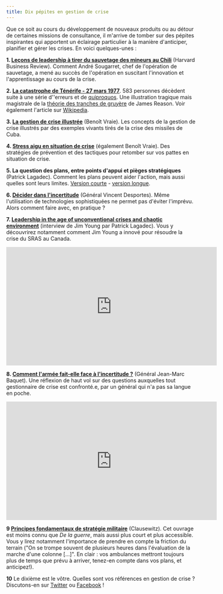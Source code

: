 ```yaml
---
title: Dix pépites en gestion de crise
---
```


Que ce soit au cours du développement de nouveaux produits ou au détour de certaines missions de consultance, il m'arrive de tomber sur des pépites inspirantes qui apportent un éclairage particulier à la manière d'anticiper, planifier et gérer les crises. En voici quelques-unes :

**1. [Leçons de leadership à tirer du sauvetage des mineurs au Chili](https://www.hbrfrance.fr/content/uploads/2016/07/HBR16016_MONDE.pdf)** (Harvard Business Review). Comment André Sougarret, chef de l'opération de sauvetage, a mené au succès de l'opération en suscitant l'innovation et l'apprentissage au cours de la crise.

**2. [La catastrophe de Ténérife - 27 mars 1977](https://www.1001crash.com/index-page-tenerife-lg-1.html)**. 583 personnes décèdent suite à une série d'\'erreurs et de [quiproquos](https://www.strategie-aims.com/events/conferences/9-xiveme-conference-de-l-aims/communications/668-une-theorie-du-quiproquo-pour-la-gestion-strategique-des-risques-le-cas-de-laccident-de-tenerife/download). Une illustration tragique mais magistrale de la [théorie des tranches de gruyère](https://fr.wikipedia.org/wiki/Gestion_de_la_s%C3%A9curit%C3%A9) de James Reason. Voir également l'article sur [Wikipedia](https://fr.wikipedia.org/wiki/Accident_a%C3%A9rien_de_Tenerife).

**3. [La gestion de crise illustrée](https://www.vapress.fr/shop/La-gestion-de-crise-illustree-les-lecons-de-la-crise-des-missiles-de-Cuba_p16.html)** (Benoît Vraie). Les concepts de la gestion de crise illustrés par des exemples vivants tirés de la crise des missiles de Cuba.

**4. [Stress aigu en situation de crise](https://www.deboecksuperieur.com/ouvrage/9782807307797-stress-aigu-en-situation-de-crise)** (également Benoît Vraie). Des stratégies de prévention et des tactiques pour retomber sur vos pattes en situation de crise.

**5. La question des plans, entre points d'appui et pièges stratégiques** (Patrick Lagadec). Comment les plans peuvent aider l'action, mais aussi quelles sont leurs limites. [Version courte](http://www.patricklagadec.net/fr/pdf/PS110_p25_Lagadec-p.pdf) - [version longue](https://hal.archives-ouvertes.fr/hal-00422147/document).
   
**6. [Décider dans l'incertitude](https://www.persee.fr/doc/polit_0032-342x_2005_num_70_1_1099_t1_0199_0000_4)** (Général Vincent Desportes). Même l'utilisation de technologies sophistiquées ne permet pas d'éviter l'imprévu. Alors comment faire avec, en pratique ?

**7.  [Leadership in the age of unconventional crises and chaotic environment](https://www.youtube.com/watch?v=zahOSxBGQEM)** (interview de Jim Young par Patrick Lagadec).  Vous y découvrirez notamment comment  Jim Young a innové pour résoudre la crise du SRAS au Canada.
<iframe width="560" height="315" src="https://www.youtube.com/embed/zahOSxBGQEM" frameborder="0" allow="accelerometer; autoplay; encrypted-media; gyroscope; picture-in-picture" allowfullscreen></iframe>

**8. [Comment l'armée fait-elle face à l'incertitude ?](https://youtu.be/Ewsk5fr0xe8)** (Général Jean-Marc Baquet). Une réflexion de haut vol sur des questions auxquelles tout gestionnaire de crise est confronté.e, par un général qui n'a pas sa langue en poche.

<iframe width="560" height="315" src="https://www.youtube.com/embed/Ewsk5fr0xe8" frameborder="0" allow="accelerometer; autoplay; encrypted-media; gyroscope; picture-in-picture" allowfullscreen></iframe>

**9 [Principes fondamentaux de stratégie militaire](https://www.librairiedialogues.fr/livre/211147-principes-fondamentaux-de-strategie-militaire-carl-von-clausewitz-mille-et-une-nuits)** (Clausewitz). Cet ouvrage est moins connu que *De la guerre*, mais aussi plus court et plus accessible. Vous y lirez notamment l'importance de prendre en compte la friction du terrain ("On se trompe souvent de plusieurs heures dans l'évaluation de la marche d'une colonne [...]". En clair : vos ambulances mettront toujours plus de temps que prévu à arriver, tenez-en compte dans vos plans, et anticipez!).

**10** Le dixième est le vôtre. Quelles sont vos références en gestion de crise ? Discutons-en sur [Twitter](https://twitter.com/mypoppy_eu) ou [Facebook](https://www.facebook.com/mypoppyeu/) !



